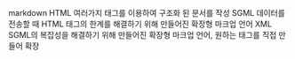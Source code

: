markdown
HTML 여러가지 태그를 이용하여 구조화 된 문서를 작성
SGML 데이터를 전송할 때 HTML 태그의 한계를 해결하기 위해 만들어진 확장형 마크업 언어
XML SGML의 복잡성을 해결하기 위해 만들어진 확장형 마크업 언어, 원하는 태그를 직접 만들어 확장

